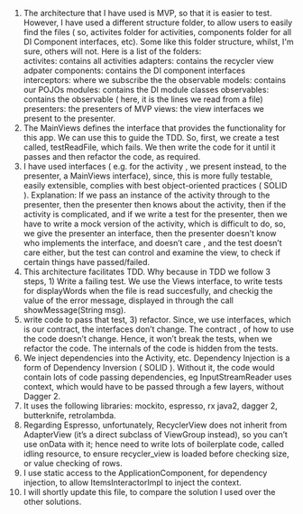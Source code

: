 1. The architecture that I have used is MVP, so that it is easier to test. However, I have used a different structure folder, to allow users to easily find the files ( so, activites folder for activities, components folder for all DI Component interfaces, etc). Some like this folder structure, whilst, I'm sure, others will not.
 Here is a list of the folders:
    <br>activites: contains all activities
    adapters: contains the recycler view adpater
    components: contains the DI component interfaces
    interceptors: where we subscribe the the observable
    models: contains our POJOs
    modules: contains the DI module classes
    observables: contains the observable ( here, it is the lines we read from a file)
    presenters: the presenters of MVP
    views: the view interfaces we present to the presenter.
2. The MainViews defines the interface that provides the functionality for this app. We can use this to guide the TDD. So, first, we create a test called, testReadFile, which fails. We then write the code for it until it passes and then refactor the code, as required.
3. I have used interfaces ( e.g. for the activity , we present instead, to the presenter, a MainViews interface), since, this is more fully testable, easily extensible, complies with best object-oriented practices ( SOLID ). Explanation: If we pass an instance of the activity through to the presenter, then the presenter then knows about the activity, then if the activity is complicated, and if we write a test for the presenter, then we have to write a mock version of the activity, which is difficult to do, so, we give the presenter an interface, then the presenter doesn’t know who implements the interface, and doesn’t care , and the test doesn’t care either, but the test can control and examine the view, to check if certain things have passed/failed.
4. This architecture facilitates TDD. Why because in TDD we follow 3 steps, 1) Write a failing test. We use the Views interface, to write tests for displayWords when the file is read succesfully, and checkig the value of the error message, displayed in through the call  showMessage(String msg).
5. write code to pass that test, 3) refactor. Since, we use interfaces, which is our contract, the interfaces don’t change. The contract , of how to use the code doesn’t change. Hence, it won’t break the tests, when we refactor the code. The internals of the code is hidden from the tests. 
6. We inject dependencies into the Activity, etc. Dependency Injection is a form of Dependency Inversion ( SOLID ). Without it, the code would contain lots of code passing dependencies, eg InputStreamReader uses context, which would have to be passed through a few layers, without Dagger 2.
7. It uses the following libraries: mockito, espresso, rx java2, dagger 2, butterknife, retrolambda.
8. Regarding Espresso, unfortunately, RecyclerView does not inherit from AdapterView (it’s a direct subclass of ViewGroup instead), so you can’t use onData with it; hence need to write lots of boilerplate code, called idling resource, to ensure recycler_view is loaded before checking size, or value checking of rows.
9. I use static access to the ApplicationComponent, for dependency injection, to allow ItemsInteractorImpl to inject the context.
10. I will shortly update this file, to compare the solution I used over the other solutions.
